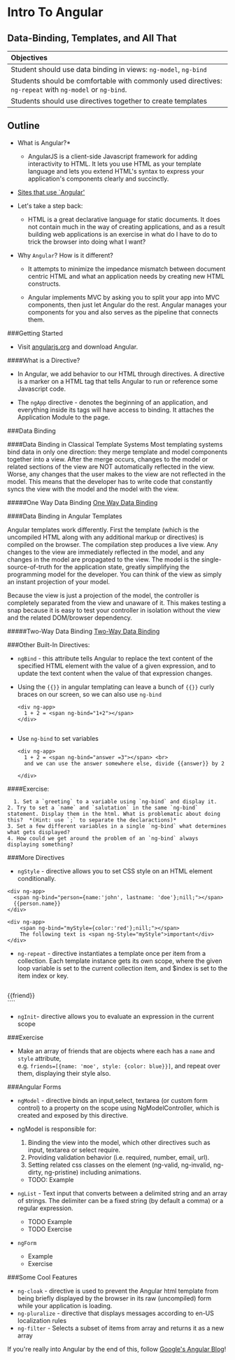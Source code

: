 # Intro To Angular

[](angularjs.jpeg)

## Data-Binding, Templates, and All That


| Objectives  | 
| :----     |
| Student should use data binding in views: `ng-model`, `ng-bind` |
| Students should be comfortable with commonly used directives: `ng-repeat` with `ng-model` or `ng-bind`. |
| Students should use directives together to create templates   |   

## Outline

* What is Angular?* 
  - AngularJS is a client-side Javascript framework for adding interactivity to HTML. It lets you use HTML as your template language and lets you extend HTML's syntax to express your application's components clearly and succinctly.
 
* [Sites that use `Angular'](https://builtwith.angularjs.org/)

- Let's take a step back:

  - HTML is a great declarative language for static documents. It does not contain much in the way of creating applications, and as a result building web applications is an exercise in what do I have to do to trick the browser into doing what I want?

* Why `Angular`? How is it different?
  -  It attempts to minimize the impedance mismatch between document centric HTML and what an application needs by creating new HTML constructs.
  
  - Angular implements MVC by asking you to split your app into MVC components, then just let Angular do the rest. Angular manages your components for you and also serves as the pipeline that connects them.


###Getting Started
  * Visit [angularjs.org](Angular) and download Angular.
  
  ####What is a Directive?
  
  * In Angular, we add behavior to our HTML through directives. A directive is a marker on a HTML tag that tells Angular to run or reference some Javascript code.
  
  * The `ngApp` directive -  denotes the beginning of an application, and everything inside its tags will have access to binding. It attaches the Application Module to the page.


###Data Binding

####Data Binding in Classical Template Systems
  Most templating systems bind data in only one direction: they merge template and model components together into a view. After the merge occurs, changes to the model or related sections of the view are NOT automatically reflected in the view. Worse, any changes that the user makes to the view are not reflected in the model. This means that the developer has to write code that constantly syncs the view with the model and the model with the view.

#####One Way Data Binding
[One Way Data Binding](oneway.png)


####Data Binding in Angular Templates

Angular templates work differently. First the template (which is the uncompiled HTML along with any additional markup or directives) is compiled on the browser. The compilation step produces a live view. Any changes to the view are immediately reflected in the model, and any changes in the model are propagated to the view. The model is the single-source-of-truth for the application state, greatly simplifying the programming model for the developer. You can think of the view as simply an instant projection of your model.

Because the view is just a projection of the model, the controller is completely separated from the view and unaware of it. This makes testing a snap because it is easy to test your controller in isolation without the view and the related DOM/browser dependency.

#####Two-Way Data Binding
[Two-Way Data Binding](twoway.png)



###Other Built-In Directives:
 
  * `ngBind` - this attribute tells Angular to replace the text content of the specified HTML element with the value of a given expression, and to update the text content when the value of that expression changes.
  
* Using the `{{}}` in angular templating can leave a bunch of `{{}}` curly braces on our screen, so we can also use `ng-bind`
  
  ```
  <div ng-app>
    1 + 2 = <span ng-bind="1+2"></span>
  </div>
    
  ```

* Use `ng-bind` to set variables
  
  ```
  <div ng-app>
    1 + 2 = <span ng-bind="answer =3"></span> <br>
    and we can use the answer somewhere else, divide {{answer}} by 2
    
  </div>
    ```
      
####Exercise:

      1. Set a `greeting` to a variable using `ng-bind` and display it.
    2. Try to set a `name` and `salutation` in the same `ng-bind` statement. Display them in the html. What is problematic about doing this?  *(Hint: use `;` to separate the declaractions)* 
    3. Set a few different variables in a single `ng-bind` what determines what gets displayed?
    4. How could we get around the problem of an `ng-bind` always displaying something?
    
###More Directives

  * `ngStyle` - directive allows you to set CSS style on an HTML element conditionally.
  
  ````
  <div ng-app>
    <span ng-bind="person={name:'john', lastname: 'doe'};nill;"></span>
    {{person.name}}
  </div>
  ````

  ````
  <div ng-app>
      <span ng-bind="myStyle={color:'red'};nill;"></span>
      The following text is <span ng-Style="myStyle">important</div>
  </div>
  ````
  
  * `ng-repeat` - directive instantiates a template once per item from a collection. Each template instance gets its own scope, where the given loop variable is set to the current collection item, and $index is set to the item index or key.
  
    ````        
  <div ng-app>
        <div  ng-init="friends=['larry', 'moe', 'curly']">
      <div  ng-repeat="friend in friends">
        {{friend}}
      </div>
      </div>
  </div>
  ````
  
  * `ngInit`- directive allows you to evaluate an expression in the current scope
  
  
###Exercise
 
- Make an array of friends that are objects where each has a `name` and `style` attribute,  
  e.g. `friends=[{name: 'moe', style: {color: blue}}]`, and repeat over them, displaying their style also.  


###Angular Forms

   * `ngModel` - directive binds an input,select, textarea (or custom form control) to a property on the scope using NgModelController, which is created and exposed by this directive.

  * ngModel is responsible for:
  
    1) Binding the view into the model, which other directives such as input, textarea or select require.
    2) Providing validation behavior (i.e. required, number, email, url).
    3) Setting related css classes on the element (ng-valid, ng-invalid, ng-dirty, ng-pristine) including animations.
     * TODO: Example
     
   * `ngList` - Text input that converts between a delimited string and an array of strings. The delimiter can be a fixed string (by default a comma) or a regular expression.
     * TODO Example
     * TODO Exercise
   * `ngForm`
     * Example
     * Exercise

###Some Cool Features
   * `ng-cloak` - directive is used to prevent the Angular html template from being briefly displayed by the browser in its raw (uncompiled) form while your application is loading.
   * `ng-pluralize` - directive that displays messages according to en-US localization rules
   * `ng-filter` - Selects a subset of items from array and returns it as a new array
   
If you're really into Angular by the end of this, follow [Google's Angular Blog](http://blog.angularjs.org/)!